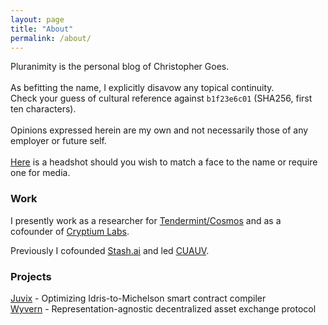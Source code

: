 ```yaml
---
layout: page
title: "About"
permalink: /about/
---
```


Pluranimity is the personal blog of Christopher Goes.<br />
<br />
As befitting the name, I explicitly disavow any topical continuity.<br />
Check your guess of cultural reference against `b1f23e6c01` (SHA256, first ten characters).<br/>
<br />
Opinions expressed herein are my own and not necessarily those of any employer or future self.<br />
<br />
[Here](/headshot.jpg) is a headshot should you wish to match a face to the name or require one for media.<br />

### Work

I presently work as a researcher for [Tendermint/Cosmos](https://cosmos.network) and as a cofounder of [Cryptium Labs](https://cryptium.ch/).

Previously I cofounded [Stash.ai](https://stash.ai) and led [CUAUV](http://cuauv.org).

### Projects

[Juvix](https://github.com/cwgoes/juvix) - Optimizing Idris-to-Michelson smart contract compiler<br />
[Wyvern](https://wyvernprotocol.com) - Representation-agnostic decentralized asset exchange protocol
